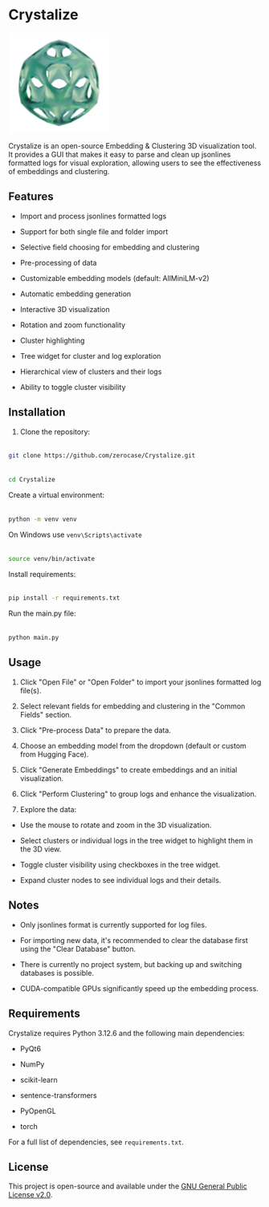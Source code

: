 # Crystalize

<img src="Crystalize.png" alt="Crystalize Logo" width="200"/>

Crystalize is an open-source Embedding & Clustering 3D visualization tool. It provides a GUI that makes it easy to parse and clean up jsonlines formatted logs for visual exploration, allowing users to see the effectiveness of embeddings and clustering.

## Features


- Import and process jsonlines formatted logs

- Support for both single file and folder import

- Selective field choosing for embedding and clustering

- Pre-processing of data

- Customizable embedding models (default: AllMiniLM-v2)

- Automatic embedding generation

- Interactive 3D visualization

- Rotation and zoom functionality

- Cluster highlighting

- Tree widget for cluster and log exploration

- Hierarchical view of clusters and their logs

- Ability to toggle cluster visibility
  

## Installation


1. Clone the repository:

```bash

git clone https://github.com/zerocase/Crystalize.git

```

```bash

cd Crystalize

```


Create a virtual environment:

```bash

python -m venv venv
```

On Windows use `venv\Scripts\activate`
```bash

source venv/bin/activate

```

Install requirements:

```bash

pip install -r requirements.txt

```


Run the main.py file:

```bash

python main.py

```

## Usage

1. Click "Open File" or "Open Folder" to import your jsonlines formatted log file(s).

2. Select relevant fields for embedding and clustering in the "Common Fields" section.

3. Click "Pre-process Data" to prepare the data.

4. Choose an embedding model from the dropdown (default or custom from Hugging Face).

5. Click "Generate Embeddings" to create embeddings and an initial visualization.

6. Click "Perform Clustering" to group logs and enhance the visualization.

7. Explore the data:

- Use the mouse to rotate and zoom in the 3D visualization.

- Select clusters or individual logs in the tree widget to highlight them in the 3D view.

- Toggle cluster visibility using checkboxes in the tree widget.

- Expand cluster nodes to see individual logs and their details.

## Notes

- Only jsonlines format is currently supported for log files.

- For importing new data, it's recommended to clear the database first using the "Clear Database" button.

- There is currently no project system, but backing up and switching databases is possible.

- CUDA-compatible GPUs significantly speed up the embedding process.

## Requirements

Crystalize requires Python 3.12.6 and the following main dependencies:

- PyQt6

- NumPy

- scikit-learn

- sentence-transformers

- PyOpenGL

- torch

For a full list of dependencies, see `requirements.txt`.

## License

This project is open-source and available under the [GNU General Public License v2.0](LICENSE).
